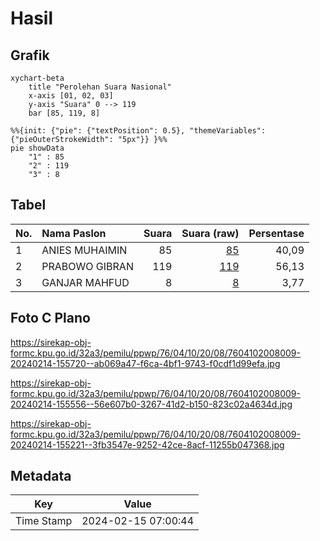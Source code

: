 # Hasil

## Grafik

```mermaid
xychart-beta
    title "Perolehan Suara Nasional"
    x-axis [01, 02, 03]
    y-axis "Suara" 0 --> 119
    bar [85, 119, 8]
```

```mermaid
%%{init: {"pie": {"textPosition": 0.5}, "themeVariables": {"pieOuterStrokeWidth": "5px"}} }%%
pie showData
    "1" : 85
    "2" : 119
    "3" : 8
```

## Tabel

| No. | Nama Paslon    | Suara | Suara (raw) | Persentase |
|:--- |:-------------- | -----:| -----------:| ----------:|
| 1   | ANIES MUHAIMIN | 85    | [85][p-1]   | 40,09      |
| 2   | PRABOWO GIBRAN | 119   | [119][p-2]  | 56,13      |
| 3   | GANJAR MAHFUD  | 8     | [8][p-3]    | 3,77       |


[p-1]: https://github.com/gigit-pemilu/pemilu-2024/blob/main/pilpres/hitung-suara/sub/76-sulawesi-barat/sub/04-polewali-mandar/sub/10-luyo/sub/2008-batupanga-daala/sub/009-tps/sub/paslon-1.txt
[p-2]: https://github.com/gigit-pemilu/pemilu-2024/blob/main/pilpres/hitung-suara/sub/76-sulawesi-barat/sub/04-polewali-mandar/sub/10-luyo/sub/2008-batupanga-daala/sub/009-tps/sub/paslon-2.txt
[p-3]: https://github.com/gigit-pemilu/pemilu-2024/blob/main/pilpres/hitung-suara/sub/76-sulawesi-barat/sub/04-polewali-mandar/sub/10-luyo/sub/2008-batupanga-daala/sub/009-tps/sub/paslon-3.txt

## Foto C Plano

https://sirekap-obj-formc.kpu.go.id/32a3/pemilu/ppwp/76/04/10/20/08/7604102008009-20240214-155720--ab069a47-f6ca-4bf1-9743-f0cdf1d99efa.jpg

https://sirekap-obj-formc.kpu.go.id/32a3/pemilu/ppwp/76/04/10/20/08/7604102008009-20240214-155556--56e607b0-3267-41d2-b150-823c02a4634d.jpg

https://sirekap-obj-formc.kpu.go.id/32a3/pemilu/ppwp/76/04/10/20/08/7604102008009-20240214-155221--3fb3547e-9252-42ce-8acf-11255b047368.jpg


## Metadata

| Key        | Value               |
| ---------- | ------------------- |
| Time Stamp | 2024-02-15 07:00:44 |



